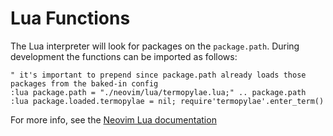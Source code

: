 # Lua Functions

The Lua interpreter will look for packages on the `package.path`. During development the functions can be imported as follows:

``` vim
" it's important to prepend since package.path already loads those packages from the baked-in config
:lua package.path = "./neovim/lua/termopylae.lua;" .. package.path
:lua package.loaded.termopylae = nil; require'termopylae'.enter_term()
```

For more info, see the [Neovim Lua documentation](https://neovim.io/doc/user/lua.html)
